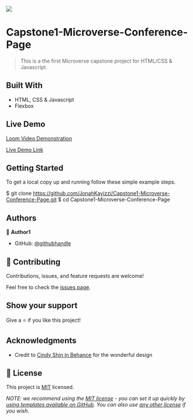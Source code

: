 ![](https://img.shields.io/badge/Microverse-blueviolet)

# Capstone1-Microverse-Conference-Page

> This is a the first Microverse capstone project for HTML/CSS &amp; Javascript.

## Built With

- HTML, CSS & Javascript
- Flexbox

## Live Demo

[Loom Video Demonstration](https://www.loom.com/share/3ed80fcda3624198bee52c14edca8747)

[Live Demo Link](https://jonahkayizzi.github.io/Capstone1-Microverse-Conference-Page/)

## Getting Started

To get a local copy up and running follow these simple example steps.

$ git clone https://github.com/JonahKayizzi/Capstone1-Microverse-Conference-Page.git $ cd Capstone1-Microverse-Conference-Page

## Authors

👤 **Author1**

- GitHub: [@githubhandle](https://github.com/JonahKayizzi/)

## 🤝 Contributing

Contributions, issues, and feature requests are welcome!

Feel free to check the [issues page](../../issues/).

## Show your support

Give a ⭐️ if you like this project!

## Acknowledgments

- Credit to [Cindy Shin in Behance](https://www.behance.net/adagio07) for the wonderful design

## 📝 License

This project is [MIT](./LICENSE) licensed.

_NOTE: we recommend using the [MIT license](https://choosealicense.com/licenses/mit/) - you can set it up quickly by [using templates available on GitHub](https://docs.github.com/en/communities/setting-up-your-project-for-healthy-contributions/adding-a-license-to-a-repository). You can also use [any other license](https://choosealicense.com/licenses/) if you wish._
